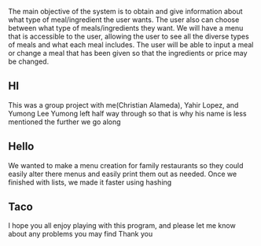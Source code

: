 The main objective of the system is to obtain and give information about what type of meal/ingredient the user wants. The user also can choose between what type of meals/ingredients they want. 
We will have a menu that is accessible to the user, allowing the user to see all the diverse types of meals and what each meal includes. The user will be able to input a meal or change a meal that has been given so that the ingredients or price may be changed. 

## HI
This was a group project with me(Christian Alameda), Yahir Lopez, and Yumong Lee
Yumong left half way through so that is why his name is less mentioned the further we go along

## Hello
We wanted to make a menu creation for family restaurants so they could easily alter there menus 
and easily print them out as needed.
Once we finished with lists, we made it faster using hashing 

## Taco
I hope you all enjoy playing with this program, and please let me know about any problems you may find
Thank you
